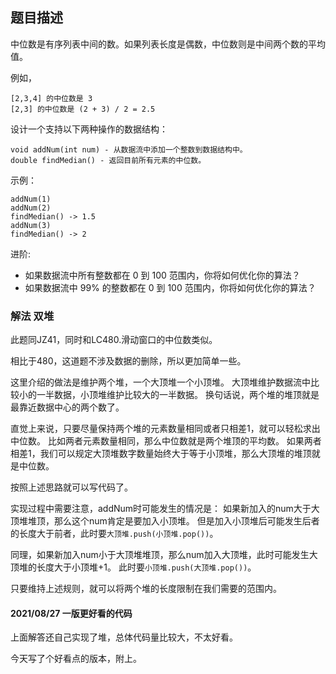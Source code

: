 ## 题目描述
中位数是有序列表中间的数。如果列表长度是偶数，中位数则是中间两个数的平均值。

例如，
```
[2,3,4] 的中位数是 3
[2,3] 的中位数是 (2 + 3) / 2 = 2.5
```
设计一个支持以下两种操作的数据结构：
```
void addNum(int num) - 从数据流中添加一个整数到数据结构中。
double findMedian() - 返回目前所有元素的中位数。
```
示例：
```
addNum(1)
addNum(2)
findMedian() -> 1.5
addNum(3) 
findMedian() -> 2
```
进阶:
- 如果数据流中所有整数都在 0 到 100 范围内，你将如何优化你的算法？
- 如果数据流中 99% 的整数都在 0 到 100 范围内，你将如何优化你的算法？

### 解法 双堆
此题同JZ41，同时和LC480.滑动窗口的中位数类似。

相比于480，这道题不涉及数据的删除，所以更加简单一些。

这里介绍的做法是维护两个堆，一个大顶堆一个小顶堆。
大顶堆维护数据流中比较小的一半数据，小顶堆维护比较大的一半数据。
换句话说，两个堆的堆顶就是最靠近数据中心的两个数了。

直觉上来说，只要尽量保持两个堆的元素数量相同或者只相差1，就可以轻松求出中位数。
比如两者元素数量相同，那么中位数就是两个堆顶的平均数。
如果两者相差1，我们可以规定大顶堆数字数量始终大于等于小顶堆，那么大顶堆的堆顶就是中位数。

按照上述思路就可以写代码了。

实现过程中需要注意，addNum时可能发生的情况是：
如果新加入的num大于大顶堆堆顶，那么这个num肯定是要加入小顶堆。
但是加入小顶堆后可能发生后者的长度大于前者，此时要`大顶堆.push(小顶堆.pop())`。

同理，如果新加入num小于大顶堆堆顶，那么num加入大顶堆，此时可能发生大顶堆的长度大于小顶堆+1。
此时要`小顶堆.push(大顶堆.pop())`。

只要维持上述规则，就可以将两个堆的长度限制在我们需要的范围内。

#### 2021/08/27 一版更好看的代码
上面解答还自己实现了堆，总体代码量比较大，不太好看。

今天写了个好看点的版本，附上。